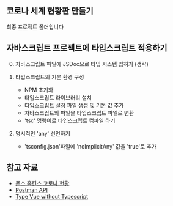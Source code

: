 ## 코로나 세계 현황판 만들기

최종 프로젝트 폴더입니다

## 자바스크립트 프로젝트에 타입스크립트 적용하기

0. 자바스크립트 파일에 JSDoc으로 타입 시스템 입히기 (생략)
1. 타입스크립트의 기본 환경 구성
    - NPM 초기화
    - 타입스크립트 라이브러리 설치
    - 타입스크립트 설정 파일 생성 및 기본 값 추가
    - 자바스크립트의 파일을 타입스크립트 파일로 변환
    - 'tsc' 명령어로 타입스크립트 컴파일 하기

2. 명시적인 'any' 선언하기
    - 'tsconfig.json'파일에 'noImplicitAny' 값을 'true'로 추가


## 참고 자료

- [존스 홉킨스 코로나 현황](https://www.arcgis.com/apps/opsdashboard/index.html#/bda7594740fd40299423467b48e9ecf6)
- [Postman API](https://documenter.getpostman.com/view/10808728/SzS8rjbc?version=latest#27454960-ea1c-4b91-a0b6-0468bb4e6712)
- [Type Vue without Typescript](https://blog.usejournal.com/type-vue-without-typescript-b2b49210f0b)